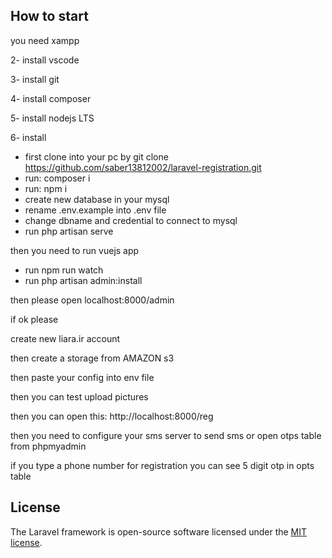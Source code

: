 ## How to start

you need xampp 

2- install vscode 

3- install git

4- install composer

5- install nodejs LTS

6- install 

- first clone into your pc by git clone https://github.com/saber13812002/laravel-registration.git
- run: composer i
- run: npm i
- create new database in your mysql
- rename .env.example into .env file
- change dbname and credential to connect to mysql
- run php artisan serve

then you need to run vuejs app

- run npm run watch
- run php artisan admin:install

then please open localhost:8000/admin

if ok please

create new liara.ir account 

then create a storage from AMAZON s3

then paste your config into env file

then you can test upload pictures

then you can open this: http://localhost:8000/reg

then you need to configure your sms server to send sms or open otps table from phpmyadmin

if you type a phone number for registration you can see 5 digit otp in opts table



## License

The Laravel framework is open-source software licensed under the [MIT license](https://opensource.org/licenses/MIT).
